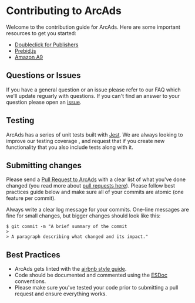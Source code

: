 # Contributing to ArcAds

Welcome to the contribution guide for ArcAds. Here are some important resources to get you started:

  * [Doubleclick for Publishers](http://www.google.com/dfp)
  * [Prebid.js](http://prebid.org/)
  * [Amazon A9](https://www.a9.com/)
  
## Questions or Issues
If you have a general question or an issue please refer to our FAQ which we'll update reguarly with questions. If you can't find an answer to your question please open an [issue](https://github.com/washingtonpost/ArcAds/issues).

## Testing
ArcAds has a series of unit tests built with [Jest](https://facebook.github.io/jest/). We are always looking to improve our testing coverage , and request that if you create new functionality that you also include tests along with it.

## Submitting changes
Please send a [Pull Request to ArcAds](https://github.com/opengovernment/opengovernment/pull/new/master) with a clear list of what you've done changed (you read more about [pull requests here](http://help.github.com/pull-requests/)). 
Please follow best practices guide below and make sure all of your commits are atomic (one feature per commit).

Always write a clear log message for your commits. One-line messages are fine for small changes, but bigger changes should look like this:

    $ git commit -m "A brief summary of the commit
    > 
    > A paragraph describing what changed and its impact."

## Best Practices

  * ArcAds gets linted with the [airbnb style guide](https://github.com/airbnb/javascript).
  * Code should be documented and commented using the [ESDoc](https://esdoc.org/) conventions.
  * Please make sure you've tested your code prior to submitting a pull request and ensure everything works. 


